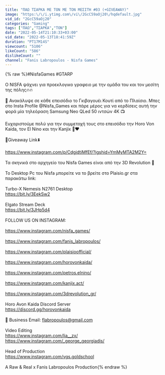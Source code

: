 ```yaml
---
title: "ΠΑΩ ΤΣΑΡΚΑ ΜΕ ΤΟΝ ΜΕ ΤΟΝ ΜΕΣΙΤΗ #03 (+GIVEAWAY)"
image: "https:\/\/i.ytimg.com\/vi\/2GcC59aOj20\/hqdefault.jpg"
vid_id: "2GcC59aOj20"
categories: "Gaming"
tags: ["ΠΑΩ","ΤΣΑΡΚΑ","ΤΟΝ"]
date: "2022-05-14T21:10:33+03:00"
vid_date: "2022-05-13T18:41:59Z"
duration: "PT17M14S"
viewcount: "5106"
likeCount: "586"
dislikeCount: ""
channel: "Fanis Labropoulos - Nisfa Games"
---
```

{% raw %}#NisfaGames #GTARP<br /><br />O NISFA ψάχνει για προεκλογικο γραφειο με την ομάδα του και τον μεσίτη της πόλης🔥🔥<br /><br />🚨 Ανακάλυψε σε κάθε επεισόδιο το Γκιβαγουέι Κουτί από το Πλαίσιο. Μπες στο Insta Profile @Nisfa_Games και πάρε μέρος για να κερδίσεις αυτή την φορά μία τηλεόραση Samsung Neo QLed  50 ιντσών 4K 📺<br /><br />Ευχαριστούμε πολύ για την συμμετοχή τους στο επεισόδιο την Horo Von Kaida, τον El Nino και την Kanjix 🙏❤️<br /><br />🎁Giveaway Link⬇️<br /><br /><a rel="nofollow" target="blank" href="https://www.instagram.com/p/CdgjdtiMfEf/?igshid=YmMyMTA2M2Y=">https://www.instagram.com/p/CdgjdtiMfEf/?igshid=YmMyMTA2M2Y=</a><br /><br />Τα σκηνικά στο αρχηγείο του Nisfa Games είναι από την 3D Revolution 💪<br /><br />To Desktop Pc του Nisfa μπορείτε να το βρείτε στο Plaisio.gr στα παρακάτω link:<br /><br />Turbo-X Nemesis N2761 Desktop <br /><a rel="nofollow" target="blank" href="https://bit.ly/3EekSw2">https://bit.ly/3EekSw2</a><br /><br />Elgato Stream Deck <br /><a rel="nofollow" target="blank" href="https://bit.ly/3JHp5d4">https://bit.ly/3JHp5d4</a><br /><br />FOLLOW US ON INSTAGRAM: <br /><br /><a rel="nofollow" target="blank" href="https://www.instagram.com/nisfa_games/">https://www.instagram.com/nisfa_games/</a><br /><br /><a rel="nofollow" target="blank" href="https://www.instagram.com/fanis_labropoulos/">https://www.instagram.com/fanis_labropoulos/</a><br /><br /><a rel="nofollow" target="blank" href="https://www.instagram.com/plaisioofficial/">https://www.instagram.com/plaisioofficial/</a><br /><br /><a rel="nofollow" target="blank" href="https://www.instagram.com/horovonkaida/">https://www.instagram.com/horovonkaida/</a><br /><br /><a rel="nofollow" target="blank" href="https://www.instagram.com/petros.elnino/">https://www.instagram.com/petros.elnino/</a><br /><br /><a rel="nofollow" target="blank" href="https://www.instagram.com/kanjix.act/">https://www.instagram.com/kanjix.act/</a><br /><br /><a rel="nofollow" target="blank" href="https://www.instagram.com/3drevolution_gr/">https://www.instagram.com/3drevolution_gr/</a><br /><br />Horo Avon Kaida Discord Server<br /><a rel="nofollow" target="blank" href="https://discord.gg/horovonkaida">https://discord.gg/horovonkaida</a><br /><br />📧 Business Email: flabropoulos@gmail.com<br /><br />Video Editing<br /><a rel="nofollow" target="blank" href="https://www.instagram.com/lia__zx/">https://www.instagram.com/lia__zx/</a><br /><a rel="nofollow" target="blank" href="https://www.instagram.com/_george_georgiadis/">https://www.instagram.com/_george_georgiadis/</a><br /><br />Head of Production <br /><a rel="nofollow" target="blank" href="https://www.instagram.com/vgs.goldschool">https://www.instagram.com/vgs.goldschool</a><br /><br />A Raw &amp; Real x Fanis Labropoulos Production{% endraw %}
